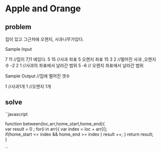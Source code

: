 # Apple and Orange

## problem

집이 있고 그근처에 오렌지, 사과나무가있다. 


Sample Input 

7 11 //집이 7,11 에있다.
5 15 //사과 좌표 5 오렌지 좌표 15
3 2  //떨어진 사과 ,오렌지 수 
-2 2 1 //사과의 좌표에서 날라간 범위
5 -6 // 오렌지 좌표에서 날라간 범위

Sample Output //집에 떨어진 갯수

1  //사과1개
1  //오렌지 1개

## solve

``javascript

function between(loc,arr,home_start,home_end){    
    var result = 0 ;
    for(i in arr){
        var index = loc + arr[i];        
        if(home_start <= index && home_end >= index )
                result ++;
    }
    return result;  
}

``